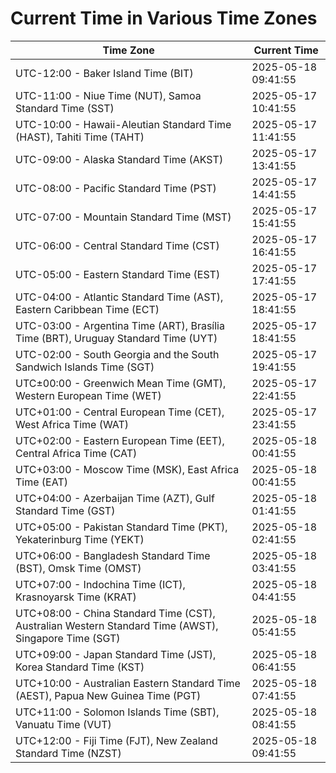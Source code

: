 # Current Time in Various Time Zones

| Time Zone | Current Time |
|-----------|--------------|
| UTC-12:00 - Baker Island Time (BIT) | 2025-05-18 09:41:55 |
| UTC-11:00 - Niue Time (NUT), Samoa Standard Time (SST) | 2025-05-17 10:41:55 |
| UTC-10:00 - Hawaii-Aleutian Standard Time (HAST), Tahiti Time (TAHT) | 2025-05-17 11:41:55 |
| UTC-09:00 - Alaska Standard Time (AKST) | 2025-05-17 13:41:55 |
| UTC-08:00 - Pacific Standard Time (PST) | 2025-05-17 14:41:55 |
| UTC-07:00 - Mountain Standard Time (MST) | 2025-05-17 15:41:55 |
| UTC-06:00 - Central Standard Time (CST) | 2025-05-17 16:41:55 |
| UTC-05:00 - Eastern Standard Time (EST) | 2025-05-17 17:41:55 |
| UTC-04:00 - Atlantic Standard Time (AST), Eastern Caribbean Time (ECT) | 2025-05-17 18:41:55 |
| UTC-03:00 - Argentina Time (ART), Brasília Time (BRT), Uruguay Standard Time (UYT) | 2025-05-17 18:41:55 |
| UTC-02:00 - South Georgia and the South Sandwich Islands Time (SGT) | 2025-05-17 19:41:55 |
| UTC±00:00 - Greenwich Mean Time (GMT), Western European Time (WET) | 2025-05-17 22:41:55 |
| UTC+01:00 - Central European Time (CET), West Africa Time (WAT) | 2025-05-17 23:41:55 |
| UTC+02:00 - Eastern European Time (EET), Central Africa Time (CAT) | 2025-05-18 00:41:55 |
| UTC+03:00 - Moscow Time (MSK), East Africa Time (EAT) | 2025-05-18 00:41:55 |
| UTC+04:00 - Azerbaijan Time (AZT), Gulf Standard Time (GST) | 2025-05-18 01:41:55 |
| UTC+05:00 - Pakistan Standard Time (PKT), Yekaterinburg Time (YEKT) | 2025-05-18 02:41:55 |
| UTC+06:00 - Bangladesh Standard Time (BST), Omsk Time (OMST) | 2025-05-18 03:41:55 |
| UTC+07:00 - Indochina Time (ICT), Krasnoyarsk Time (KRAT) | 2025-05-18 04:41:55 |
| UTC+08:00 - China Standard Time (CST), Australian Western Standard Time (AWST), Singapore Time (SGT) | 2025-05-18 05:41:55 |
| UTC+09:00 - Japan Standard Time (JST), Korea Standard Time (KST) | 2025-05-18 06:41:55 |
| UTC+10:00 - Australian Eastern Standard Time (AEST), Papua New Guinea Time (PGT) | 2025-05-18 07:41:55 |
| UTC+11:00 - Solomon Islands Time (SBT), Vanuatu Time (VUT) | 2025-05-18 08:41:55 |
| UTC+12:00 - Fiji Time (FJT), New Zealand Standard Time (NZST) | 2025-05-18 09:41:55 |
